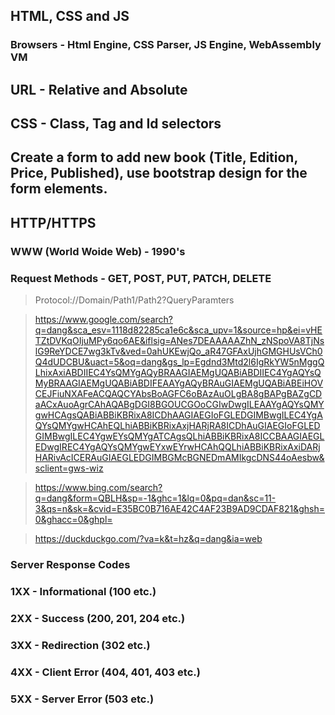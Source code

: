 ## HTML, CSS and JS

### Browsers - Html Engine, CSS Parser, JS Engine, WebAssembly VM

## URL - Relative and Absolute

## CSS - Class, Tag and Id selectors

## Create a form to add new book (Title, Edition, Price, Published), use bootstrap design for the form elements.


## HTTP/HTTPS
### WWW (World Woide Web) - 1990's

### Request Methods - GET, POST, PUT, PATCH, DELETE

> Protocol://Domain/Path1/Path2?QueryParamters

> https://www.google.com/search?q=dang&sca_esv=1118d82285ca1e6c&sca_upv=1&source=hp&ei=vHETZtDVKqOIjuMPy6qo6AE&iflsig=ANes7DEAAAAAZhN_zNSpoVA8TjNslG9ReYDCE7wg3kTv&ved=0ahUKEwjQo_aR47GFAxUjhGMGHUsVCh0Q4dUDCBU&uact=5&oq=dang&gs_lp=Egdnd3Mtd2l6IgRkYW5nMggQLhixAxiABDIIEC4YsQMYgAQyBRAAGIAEMgUQABiABDIIEC4YgAQYsQMyBRAAGIAEMgUQABiABDIFEAAYgAQyBRAuGIAEMgUQABiABEiHOVCEJFiuNXAFeACQAQCYAbsBoAGFC6oBAzAuOLgBA8gBAPgBAZgCDaACxAuoAgrCAhAQABgDGI8BGOUCGOoCGIwDwgILEAAYgAQYsQMYgwHCAgsQABiABBiKBRixA8ICDhAAGIAEGIoFGLEDGIMBwgILEC4YgAQYsQMYgwHCAhEQLhiABBiKBRixAxjHARjRA8ICDhAuGIAEGIoFGLEDGIMBwgILEC4YgwEYsQMYgATCAgsQLhiABBiKBRixA8ICCBAAGIAEGLEDwgIREC4YgAQYsQMYgwEYxwEYrwHCAhQQLhiABBiKBRixAxiDARjHARivAcICERAuGIAEGLEDGIMBGMcBGNEDmAMIkgcDNS44oAesbw&sclient=gws-wiz

> https://www.bing.com/search?q=dang&form=QBLH&sp=-1&ghc=1&lq=0&pq=dan&sc=11-3&qs=n&sk=&cvid=E35BC0B716AE42C4AF23B9AD9CDAF821&ghsh=0&ghacc=0&ghpl=

> https://duckduckgo.com/?va=k&t=hz&q=dang&ia=web


### Server Response Codes
### 1XX - Informational (100 etc.)
### 2XX - Success (200, 201, 204 etc.)
### 3XX - Redirection (302 etc.)
### 4XX - Client Error (404, 401, 403 etc.)
### 5XX - Server Error (503 etc.)

